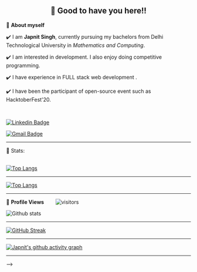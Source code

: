 <!-- README FILE CODE -->

<!-- WAKING HAND WITH GOOD TO HAVE YOU TEXT-->
<h2 align=center>👋 Good to have you here!!</h2>


<!--ABOUT ME CODE-->
🌱 **About myself**<br>

✔️ I am **Japnit Singh**, currently pursuing my bachelors from Delhi Technological University in *Mathematics and Computing*. <br>

✔️ I am interested in development. I also enjoy doing competitive programming. <br>

✔️ I have experience in FULL stack web development .<br>

✔️ I have been the participant of  open-source event such as HacktoberFest'20.

<br>


<!-- NOMINATION FOR STAR GIT LINK CODE
<a href="https://stars.github.com/nominate/">You love what you see , Nominate me for GitHub Star </a> -->


<!-- SOCAIL MEDIA HANDLES -->
[![Linkedin Badge](https://img.shields.io/badge/-JapnitSingh-blue?style=flat-square&logo=Linkedin&logoColor=white&link=https://www.linkedin.com/in/japnitsingh/)](https://www.linkedin.com/in/japnitsingh/)

[![Gmail Badge](https://img.shields.io/badge/-japnit2012@gmail.com-c14438?style=flat-square&logo=Gmail&logoColor=white&link=mailto:japnit2012@gmail.com)](mailto:japnit2012@gmail.com)

---

<!-- STATISTICS ABOUT PROFILE -->

 📶 Stats:<br><br>
 
 
<!--  TOP LANGUAGES STATISTICS -->
 [![Top Langs](https://github-readme-stats.vercel.app/api/top-langs/?username=japnit01&count_private=true&layout=compact&align=right&width=40%)](https://github.com/anuraghazra/github-readme-stats)
 
 ---
 
 [![Top Langs](https://github-readme-stats.vercel.app/api/top-langs/?username=japnit01&count_private=true&theme=algolia)](https://github.com/japnit01/github-readme-stats)
 
 ---
 
<!--  PROFILES VIEWS -->
🌱 **Profile Views**&nbsp;&nbsp;&nbsp;&nbsp;&nbsp;&nbsp;&nbsp;
![visitors](https://profile-counter.glitch.me/japnit01/count.svg?align=center)


<!-- GITHUB STATISTICS -->
 ![Github stats](https://github-readme-stats.vercel.app/api?username=japnit01&count_private=true&show_icons=true&theme=algolia)  
 
 
 <hr>
 
<!--  CONTRIBUTION AND STREAK BLOCK -->
 [![GitHub Streak](https://github-readme-streak-stats.herokuapp.com/?user=japnit01&currStreakNum=2FD3EB&fire=pink&sideLabels=F00&theme=nightowl)](https://git.io/streak-stats)       
         

---
 
<!-- ACTIVITY GRAPH TRACKER -->
[![Japnit's github activity graph](https://activity-graph.herokuapp.com/graph?username=japnit01&theme=react-dark)](https://github.com/japnit01/github-readme-activity-graph)

  

---
  </code>
</p>


 -->
